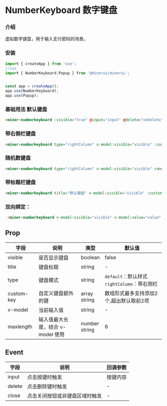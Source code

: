 # NumberKeyboard 数字键盘

### 介绍

虚拟数字键盘，用于输入支付密码的场景。

### 安装

``` javascript
import { createApp } from 'vue';
//vue
import { NumberKeyboard,Popup } from '@minerui/minerui';


const app = createApp();
app.use(NumberKeyboard);
app.use(Popup);

```


### 基础用法 默认键盘

```html
<miner-numberkeyboard :visible="true" @input="input" @delete="onDelete" @close="close()"> </miner-numberkeyboard>
```
### 带右侧栏键盘

```html
<miner-numberkeyboard type="rightColumn" v-model:visible="visible" :custom-key="customKey1" @input="input" @close="close()"> </miner-numberkeyboard>
```
### 随机数键盘

```html
<miner-numberkeyboard type="rightColumn" v-model:visible="visible" randomKeys="true" :custom-key="customKey1" @input="input" @close="close(）"> </miner-numberkeyboard>
```
### 带标题栏键盘

```html
<miner-numberkeyboard title="默认键盘" v-model:visible="visible" :custom-key="customKey2" @input="input" @close="close()"> </miner-numberkeyboard>
```

### 双向绑定：

```html
 <miner-numberkeyboard v-model:visible="visible" v-model:value="value" maxlength="6" @close="close()"> </miner-numberkeyboard>
```

## Prop

| 字段 | 说明 | 类型 | 默认值
|----- | ----- | ----- | ----- 
| visible | 是否显示键盘 | boolean | false
| title | 键盘标题 | string | - |
| type | 键盘模式  | string | `default`：默认样式<br>`rightColumn`：带右侧栏 |
| custom-key | 自定义键盘额外的键  | array<br>string | 数组形式最多支持添加2个,超出默认取前2项 |
| v-model | 当前输入值 | string | - |
| maxlength  | 输入值最大长度，结合 v-model 使用 | number <br> string| 6 |




## Event

| 字段 | 说明 | 回调参数
|----- | ----- | -----
| input  | 点击按键时触发                 | 按键内容 |
| delete | 点击删除键时触发               | -             |
| close  | 点击关闭按钮或非键盘区域时触发  | -             |

